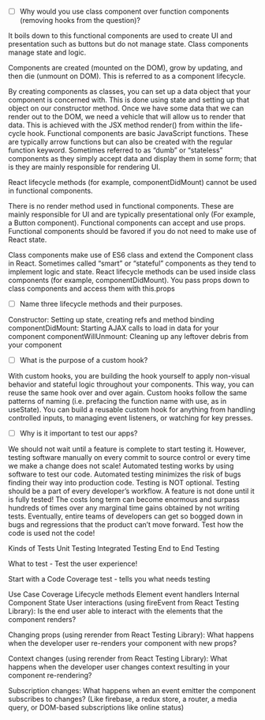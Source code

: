 - [ ] Why would you use class component over function components (removing hooks from the question)?

It boils down to this functional components are used to create UI and presentation such as buttons but do not manage state. Class components manage state and logic. 

Components are created (mounted on the DOM), grow by updating, and then die (unmount on DOM). This is referred to as a component lifecycle.

By creating components as classes, you can set up a data object that your component is concerned with. This is done using state and setting up that object on our constructor method. Once we have some data that we can render out to the DOM, we need a vehicle that will allow us to render that data. This is achieved with the JSX method render() from within the life-cycle hook.
Functional components are basic JavaScript functions. These are typically arrow functions but can also be created with the regular function keyword. Sometimes referred to as “dumb” or “stateless” components as they simply accept data and display them in some form; that is they are mainly responsible for rendering UI.

React lifecycle methods (for example, componentDidMount) cannot be used in functional components.

There is no render method used in functional components.
These are mainly responsible for UI and are typically presentational only (For example, a Button component).
Functional components can accept and use props. Functional components should be favored if you do not need to make use of React state.

Class components make use of ES6 class and extend the Component class in React. Sometimes called “smart” or “stateful” components as they tend to implement logic and state.
React lifecycle methods can be used inside class components (for example, componentDidMount). You pass props down to class components and access them with this.props

- [ ] Name three lifecycle methods and their purposes.

Constructor: Setting up state, creating refs and method binding
componentDidMount: Starting AJAX calls to load in data for your component
componentWillUnmount: Cleaning up any leftover debris from your component

- [ ] What is the purpose of a custom hook?

With custom hooks, you are building the hook yourself to apply non-visual behavior and stateful logic throughout your components. This way, you can reuse the same hook over and over again. Custom hooks follow the same patterns of naming (i.e. prefacing the function name with use, as in useState). You can build a reusable custom hook for anything from handling controlled inputs, to managing event listeners, or watching for key presses.

- [ ] Why is it important to test our apps?

We should not wait until a feature is complete to start testing it. However, testing software manually on every commit to source control or every time we make a change does not scale! Automated testing works by using software to test our code.
Automated testing minimizes the risk of bugs finding their way into production code. Testing is NOT optional. Testing should be a part of every developer’s workflow. A feature is not done until it is fully tested! The costs long term can become enormous and surpass hundreds of times over any marginal time gains obtained by not writing tests. Eventually, entire teams of developers can get so bogged down in bugs and regressions that the product can’t move forward.
Test how the code  is used not the code!

Kinds of Tests
Unit Testing
Integrated Testing
End to End Testing

What to test - Test the user experience!

Start with a Code Coverage test - tells you what needs testing

Use Case Coverage
Lifecycle methods
Element event handlers
Internal Component State
User interactions 
(using fireEvent from React Testing Library): Is the end user able to interact with the elements that the component renders?

Changing props 
(using rerender from React Testing Library): What happens when the developer user re-renders your component with new props?

Context changes 
(using rerender from React Testing Library): What happens when the developer user changes context resulting in your component re-rendering?

Subscription changes: 
What happens when an event emitter the component subscribes to changes? (Like firebase, a redux store, a router, a media query, or DOM-based subscriptions like online status)